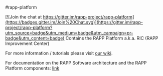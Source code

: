 #rapp-platform

[![Join the chat at https://gitter.im/rapp-project/rapp-platform](https://badges.gitter.im/Join%20Chat.svg)](https://gitter.im/rapp-project/rapp-platform?utm_source=badge&utm_medium=badge&utm_campaign=pr-badge&utm_content=badge)
Contains the RAPP Platform a.k.a. RIC (RAPP Improvement Center)

For more information / tutorials please visit [our wiki](https://github.com/rapp-project/rapp-platform/wiki).

For documentation on the RAPP Software architecture and the RAPP Platform components: [link](https://github.com/rapp-project/rapp-platform/wiki/RAPP-Architecture)
